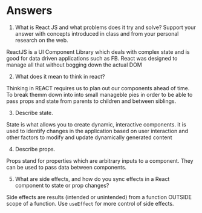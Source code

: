 # Answers

1. What is React JS and what problems does it try and solve? Support your answer with concepts introduced in class and from your personal research on the web.

ReactJS is a UI Component Library which deals with complex state and is good for data driven applications such as FB. React was designed to manage all that without bogging down the actual DOM 

2. What does it mean to think in react?

Thinking in REACT requires us to plan out our components ahead of time. To break themm down into into small manageble pies in order to be able to pass props and state from parents to children and between siblings.

3. Describe state.

State is what allows you to create dynamic, interactive components. it is used to identify changes in the application based on user interaction and other factors to modify and update dynamically generated content

4. Describe props.

Props stand for properties which are arbitrary inputs to a component. They can be used to pass data between components.

5. What are side effects, and how do you sync effects in a React component to state or prop changes?

Side effects are results (intended or unintended) from a function OUTSIDE scope of a function. Use `useEffect` for more control of side effects.
